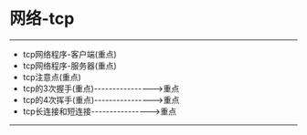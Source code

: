 # 网络-tcp
---
 - tcp网络程序-客户端(重点)
 - tcp网络程序-服务器(重点)
 - tcp注意点(重点) 
 - tcp的3次握手(重点)---------------->重点
 - tcp的4次挥手(重点)---------------->重点
 - tcp长连接和短连接---------------->重点
---